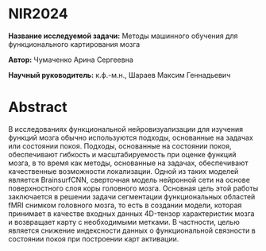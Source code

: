 # NIR2024

**Название исследуемой задачи:** Методы машинного обучения для функционального картирования мозга

**Автор:** Чумаченко Арина Сергеевна

**Научный руководитель:** к.ф.-м.н., Шараев Максим Геннадьевич

Abstract
========

В исследованиях функциональной нейровизуализации для изучения функций мозга обычно используются подходы, основанные на задачах или состоянии покоя. 
Подходы, основанные на состоянии покоя, обеспечивают гибкость и масштабируемость при оценке функций мозга, в то время как методы, основанные на задачах, обеспечивают качественные возможности локализации. 
Одной из таких моделей является BrainsurfCNN, сверточная модель нейронной сети на основе поверхностного слоя коры головного мозга. 
Основная цель этой работы заключается в решении задачи сегментации функциональных областей fMRI снимком головного мозга, то есть в создании модели, которая принимает в качестве входных данных 4D-тензор характеристик мозга и возвращает карту с необходимыми метками. 
В частности, целью является снижение индексности данных о функциональной связности в состоянии покоя при построении карт активации.

